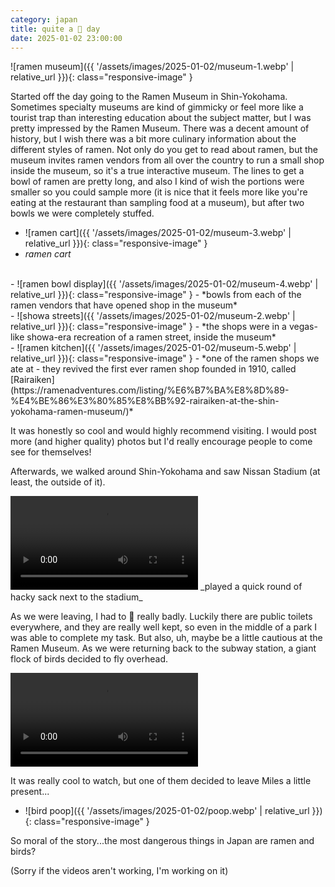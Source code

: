 ```yaml
---
category: japan
title: quite a 💩 day
date: 2025-01-02 23:00:00
---
```


![ramen museum]({{ '/assets/images/2025-01-02/museum-1.webp' | relative_url }}){: class="responsive-image" }

Started off the day going to the Ramen Museum in Shin-Yokohama. Sometimes specialty museums are kind of gimmicky or feel more like a tourist trap than interesting education about the subject matter, but I was pretty impressed by the Ramen Museum. There was a decent amount of history, but I wish there was a bit more culinary information about the different styles of ramen. Not only do you get to read about ramen, but the museum invites ramen vendors from all over the country to run a small shop inside the museum, so it's a true interactive museum. The lines to get a bowl of ramen are pretty long, and also I kind of wish the portions were smaller so you could sample more (it is nice that it feels more like you're eating at the restaurant than sampling food at a museum), but after two bowls we were completely stuffed.

- ![ramen cart]({{ '/assets/images/2025-01-02/museum-3.webp' | relative_url }}){: class="responsive-image" }
- *ramen cart*
<br>
- ![ramen bowl display]({{ '/assets/images/2025-01-02/museum-4.webp' | relative_url }}){: class="responsive-image" }
- *bowls from each of the ramen vendors that have opened shop in the museum*
<br>
- ![showa streets]({{ '/assets/images/2025-01-02/museum-2.webp' | relative_url }}){: class="responsive-image" }
- *the shops were in a vegas-like showa-era recreation of a ramen street, inside the museum*
<br>
- ![ramen kitchen]({{ '/assets/images/2025-01-02/museum-5.webp' | relative_url }}){: class="responsive-image" }
- *one of the ramen shops we ate at - they revived the first ever ramen shop founded in 1910, called [Rairaiken](https://ramenadventures.com/listing/%E6%B7%BA%E8%8D%89-%E4%BE%86%E3%80%85%E8%BB%92-rairaiken-at-the-shin-yokohama-ramen-museum/)*

It was honestly so cool and would highly recommend visiting. I would post more (and higher quality) photos but I'd really encourage people to come see for themselves!

Afterwards, we walked around Shin-Yokohama and saw Nissan Stadium (at least, the outside of it). 

<video controls class="responsive-image">
    <source src="{{ "/assets/videos/2025-01-02/hacky-sack.webm" | relative_url }}" type="video/webm">
</video>
_played a quick round of hacky sack next to the stadium_

As we were leaving, I had to 💩 really badly. Luckily there are public toilets everywhere, and they are really well kept, so even in the middle of a park I was able to complete my task. But also, uh, maybe be a little cautious at the Ramen Museum. As we were returning back to the subway station, a giant flock of birds decided to fly overhead.

<video controls class="responsive-image">
    <source src="{{ "/assets/videos/2025-01-02/bird-ball.webm" | relative_url }}" type="video/webm">
</video>

It was really cool to watch, but one of them decided to leave Miles a little present...

- ![bird poop]({{ '/assets/images/2025-01-02/poop.webp' | relative_url }}){: class="responsive-image" }

So moral of the story...the most dangerous things in Japan are ramen and birds?

(Sorry if the videos aren't working, I'm working on it)